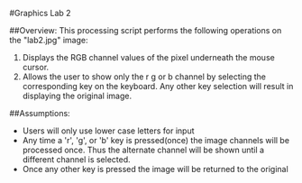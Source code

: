 #Graphics Lab 2

##Overview:
This processing script performs the following operations on the "lab2.jpg" image:
1. Displays the RGB channel values of the pixel underneath the mouse cursor.
2. Allows the user to show only the r g or b channel by selecting the corresponding key on the keyboard. Any other key selection will result in displaying the original image.
  
##Assumptions:
   - Users will only use lower case letters for input
   - Any time a 'r', 'g', or 'b' key is pressed(once) the image channels will be processed once. Thus the alternate channel will be shown until a different channel is selected.
   - Once any other key is pressed the image will be returned to the original
